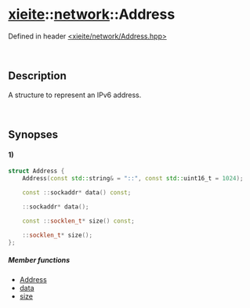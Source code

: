 # [xieite](../../xieite.md)\:\:[network](../../network.md)\:\:Address
Defined in header [<xieite/network/Address.hpp>](../../../include/xieite/network/Address.hpp)

&nbsp;

## Description
A structure to represent an IPv6 address.

&nbsp;

## Synopses
#### 1)
```cpp
struct Address {
    Address(const std::string& = "::", const std::uint16_t = 1024);

    const ::sockaddr* data() const;

    ::sockaddr* data();

    const ::socklen_t* size() const;

    ::socklen_t* size();
};
```
##### Member functions
- [Address](./structures/Address/1/operators/constructor.md)
- [data](./structures/Address/1/data.md)
- [size](./structures/Address/1/size.md)
